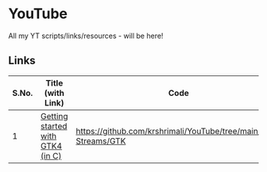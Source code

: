 # YouTube

All my YT scripts/links/resources - will be here!

## Links

S.No. | Title (with Link) | Code |
--- | --- | --- |
1 | [Getting started with GTK4 (in C)](https://www.youtube.com/watch?v=Gawy6mpEto4) | https://github.com/krshrimali/YouTube/tree/main/Live-Streams/GTK
